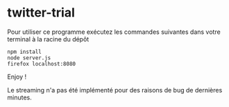 # twitter-trial

Pour utiliser ce programme exécutez les commandes suivantes dans votre terminal à la racine du dépôt

```
npm install
node server.js
firefox localhost:8080
```

Enjoy !

Le streaming n'a pas été implémenté pour des raisons de bug de dernières minutes.